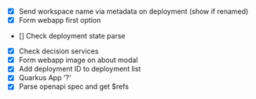 - [x] Send workspace name via metadata on deployment (show if renamed)
- [x] Form webapp first option
- [] Check deployment state parse
- [x] Check decision services
- [x] Form webapp image on about modal
- [x] Add deployment ID to deployment list
- [x] Quarkus App '?'
- [x] Parse openapi spec and get $refs
